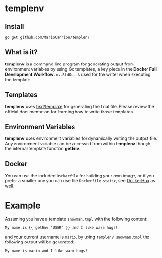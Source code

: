 # templenv

## Install

`go get github.com/MarioCarrion/templenv`

## What is it?

**templenv** is a command line program for generating output from environment variables by using Go templates, a key piece in the **Docker Full Development Workflow**. `os.StdOut` is used for the writer when executing the template.

## Templates

**templenv** uses [text/template](https://golang.org/pkg/text/template/) for generating the final file. Please review the official documentation for learning how to write those templates.

## Environment Variables

**templenv** uses environment variables for dynamically writing the output file. Any environment variable can be accessed from within **templenv** though the internal template function **getEnv**.

## Docker

You can use the included `Dockerfile` for building your own image, or if you prefer a smaller one you can use the `Dockerfile.static`, see [DockerHub](https://hub.docker.com/r/mariocarrion/templenv/) as well.

# Example

Assuming you have a template `snowman.tmpl` with the following content:

```
My name is {{ getEnv "USER" }} and I like warm hugs!
```

and your current username is `mario`, by using `templenv snowman.tmpl` the following output will be generated:

```
My name is mario and I like warm hugs!
```

